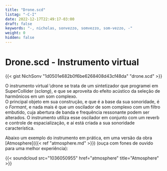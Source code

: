 ```yaml
---
title: "Drone.scd"
listag: "-C-I"
date: 2022-12-17T22:49:17-03:00
draft: false
keywords: "-, nicholas, sonvezzo, somvezzo, som-vezzo, -"
weight: 0
hidden: false
---
```

# Drone.scd - Instrumento virtual

{{< gist NichSonv "1d0501e682b0f6be6268408d43cf48da" "drone.scd" >}}

O instrumento virtual \drone se trata de um sintetizador que programei em SuperCollider (_sclang_), e que se aproveita do efeito acústico da seleção de harmônicos em um som complexo.  
O principal objeto em sua construção, e que é a base da sua sonoridade, é o _Formant_, e nada mais é que um oscilador de som complexo com um filtro embutido, cuja abertura de banda e frequência ressonante podem ser alterados. O instrumento utiliza esse oscilador em conjunto com um reverb e controle de espacialização, e aí está criada a sua sonoridade característica.

Abaixo um exemplo do instrumento em prática, em uma versão da obra [Atmosphere]({{< ref "atmosphere.md" >}}) (ouça com fones de ouvido para uma melhor experiência):

{{< soundcloud src="1036050955" href="atmosphere" title="Atmosphere" >}}